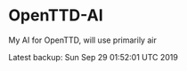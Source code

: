 # OpenTTD-AI
My AI for OpenTTD, will use primarily air

Latest backup: Sun Sep 29 01:52:01 UTC 2019
